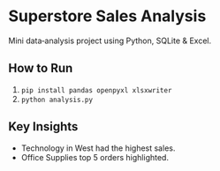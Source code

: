 # Superstore Sales Analysis

Mini data‑analysis project using Python, SQLite & Excel.

## How to Run
1. `pip install pandas openpyxl xlsxwriter`
2. `python analysis.py`

## Key Insights
- Technology in West had the highest sales.
- Office Supplies top 5 orders highlighted.
